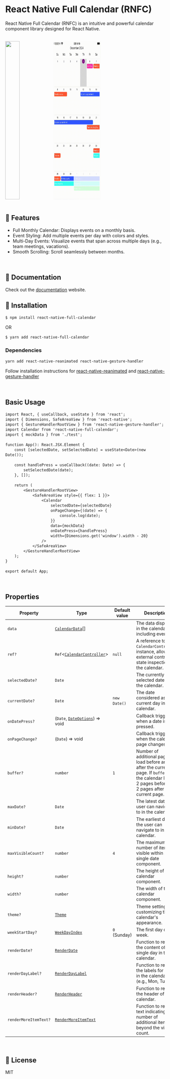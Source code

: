 # React Native Full Calendar (RNFC)

React Native Full Calendar (RNFC) is an intuitive and powerful calendar component library designed for React Native.

<br/>

<div style="display: flex; align-items: center;">
  <img src="/example/images/aos_video.gif" width="30%" height="500"/>
  <img src="/example/images/ios_video.gif" width="30%" height="500"/>
</div>
<br/>

## 🚀 Features

-   Full Monthly Calendar: Displays events on a monthly basis.
-   Event Styling: Add multiple events per day with colors and styles.
-   Multi-Day Events: Visualize events that span across multiple days (e.g., team meetings, vacations).
-   Smooth Scrolling: Scroll seamlessly between months.

<br/>

## 📖 Documentation

Check out the [documentation](https://nichecoding.github.io) website.

## 🔌 Installation

```sh
$ npm install react-native-full-calendar
```

OR

```sh
$ yarn add react-native-full-calendar
```

### Dependencies

```sh
yarn add react-native-reanimated react-native-gesture-handler
```

Follow installation instructions for [react-native-reanimated](https://github.com/kmagiera/react-native-reanimated) and [react-native-gesture-handler](https://github.com/kmagiera/react-native-gesture-handler)

<br />

## Basic Usage

```tsx
import React, { useCallback, useState } from 'react';
import { Dimensions, SafeAreaView } from 'react-native';
import { GestureHandlerRootView } from 'react-native-gesture-handler';
import Calendar from 'react-native-full-calendar';
import { mockData } from './test';

function App(): React.JSX.Element {
    const [selectedDate, setSelectedDate] = useState<Date>(new Date());

    const handlePress = useCallback((date: Date) => {
        setSelectedDate(date);
    }, []);

    return (
        <GestureHandlerRootView>
            <SafeAreaView style={{ flex: 1 }}>
                <Calendar
                    selectedDate={selectedDate}
                    onPageChange={(date) => {
                        console.log(date);
                    }}
                    data={mockData}
                    onDatePress={handlePress}
                    width={Dimensions.get('window').width - 20}
                />
            </SafeAreaView>
        </GestureHandlerRootView>
    );
}

export default App;
```

<br />

## Properties

| Property              | Type                                                           | Default value | Description                                                                                                                                                   |
| --------------------- | -------------------------------------------------------------- | ------------- | ------------------------------------------------------------------------------------------------------------------------------------------------------------- |
| `data`                | [`CalendarData`](https://nichecoding.github.io/docs/types/CalendarData)[]                    |               | The data displayed in the calendar, including events                                                                                                          |
| `ref?`                | `Ref`\<[`CalendarController`](https://nichecoding.github.io/docs/types/CalendarController)\> | `null`        | A reference to the `CalendarController` instance, allowing external control or state inspection of the calendar.                                              |
| `selectedDate?`       | `Date`                                                         |               | The currently selected date in the calendar.                                                                                                                  |
| `currentDate?`        | `Date`                                                         | `new Date()`  | The date considered as the current day in the calendar.                                                                                                       |
| `onDatePress?`        | (`Date`, [`DateOptions`](https://nichecoding.github.io/docs/types/DateOptions)) => void      |               | Callback triggered when a date is pressed.                                                                                                                    |
| `onPageChange?`       | (`Date`) => void                                               |               | Callback triggered when the calendar page changes.                                                                                                            |
| `buffer?`             | `number`                                                       | `1`           | Number of additional pages to load before and after the current page. If `buffer` is 2, the calendar loads 2 pages before and 2 pages after the current page. |
| `maxDate?`            | `Date`                                                         |               | The latest date the user can navigate to in the calendar.                                                                                                     |
| `minDate?`            | `Date`                                                         |               | The earliest date the user can navigate to in the calendar.                                                                                                   |
| `maxVisibleCount?`    | `number`                                                       | `4`           | The maximum number of items visible within a single date component.                                                                                           |
| `height?`             | `number`                                                       |               | The height of the calendar component.                                                                                                                         |
| `width?`              | `number`                                                       |               | The width of the calendar component.                                                                                                                          |
| `theme?`              | [`Theme`](https://nichecoding.github.io/docs/types/Theme)                                    |               | Theme settings for customizing the calendar's appearance.                                                                                                     |
| `weekStartDay?`       | [`WeekDayIndex`](https://nichecoding.github.io/docs/types/WeekDayIndex)                      | `0` (Sunday)  | The first day of the week.                                                                                                                                    |
| `renderDate?`         | [`RenderDate`](https://nichecoding.github.io/docs/types/RenderDate)                          |               | Function to render the content of a single day in the calendar.                                                                                               |
| `renderDayLabel?`     | [`RenderDayLabel`](https://nichecoding.github.io/docs/types/RenderDayLabel)                  |               | Function to render the labels for days in the calendar (e.g., Mon, Tue).                                                                                      |
| `renderHeader?`       | [`RenderHeader`](https://nichecoding.github.io/docs/types/RenderHeader)                      |               | Function to render the header of the calendar.                                                                                                                |
| `renderMoreItemText?` | [`RenderMoreItemText`](https://nichecoding.github.io/docs/types/RenderMoreItemText)          |               | Function to render text indicating the number of additional items beyond the visible count.                                                                   |

<br />

## 📄 License

MIT
